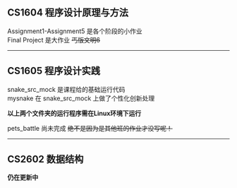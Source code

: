 ## CS1604 程序设计原理与方法

Assignment1-Assignment5 是各个阶段的小作业  
Final Project 是大作业 ~~丐版文明6~~

---

## CS1605 程序设计实践

snake_src_mock 是课程给的基础运行代码  
mysnake 在 snake_src_mock 上做了个性化创新处理

**以上两个文件夹的运行程序需在Linux环境下运行**

pets_battle 尚未完成 ~~绝不是因为是其他班的作业才没写呢！~~

---

## CS2602 数据结构

**仍在更新中**
